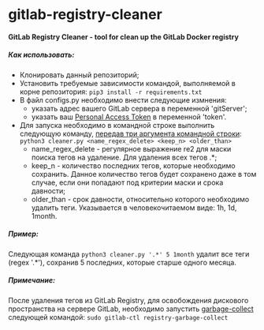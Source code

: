 # gitlab-registry-cleaner

#### GitLab Registry Cleaner - tool for clean up the GitLab Docker registry

##### Как использовать:

* Клонировать данный репозиторий;
* Установить требуемые зависимости командой, выполняемой в корне репозитория: `pip3 install -r requirements.txt`
* В файл configs.py необходимо внести следующие измнения:
    * указать адрес вашего GitLab сервера в переменной 'gitServer';
    * указать ваш [Personal Access Token](https://docs.gitlab.com/ee/user/profile/personal_access_tokens.html) в переменной 'token'.
* Для запуска необходимо в командной строке выполнить следующую команду, [передав три аргумента командной строки](https://docs.gitlab.com/ee/api/container_registry.html#delete-registry-repository-tags-in-bulk): `python3 cleaner.py <name_regex_delete> <keep_n> <older_than>`
    * name_regex_delete - регулярное выражение re2 для маски поиска тегов на удаление. Для удаления всех тегов .*;
    * keep_n - количество последних тегов, которые необходимо сохранить. Данное количество тегов будет сохранено даже в том случае, если они попадают под критерии маски и срока давности;
    * older_than - срок давности, относительно которого необходимо удалить теги. Указывается в человекочитаемом виде: 1h, 1d, 1month.

##### Пример:

Cледующая команда `python3 cleaner.py '.*' 5 1month` удалит все теги (regex '.*'), сохранив 5 последних, которые старше одного месяца.

##### Примечание:

После удаления тегов из GitLab Registry, для освобождения дискового пространства на сервере GitLab, необходимо запустить [garbage-collect](https://docs.gitlab.com/ee/administration/packages/container_registry.html#recycling-unused-tags) следующей командой: `sudo gitlab-ctl registry-garbage-collect`
